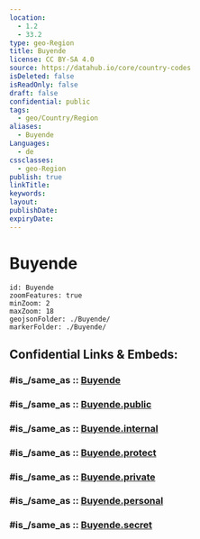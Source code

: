 ```yaml
---
location:
  - 1.2
  - 33.2
type: geo-Region
title: Buyende
license: CC BY-SA 4.0
source: https://datahub.io/core/country-codes
isDeleted: false
isReadOnly: false
draft: false
confidential: public
tags:
  - geo/Country/Region
aliases:
  - Buyende
Languages:
  - de
cssclasses:
  - geo-Region
publish: true
linkTitle:
keywords:
layout:
publishDate:
expiryDate:
---
```


# Buyende

```leaflet
id: Buyende
zoomFeatures: true 
minZoom: 2 
maxZoom: 18
geojsonFolder: ./Buyende/
markerFolder: ./Buyende/
```


## Confidential Links & Embeds: 

### #is_/same_as :: [Buyende](/_Standards/Earth/Continent/Africa/Africa~Central/Uganda/regions~Uganda/Uganda~East/Buyende.md) 

### #is_/same_as :: [Buyende.public](/_public/Earth/Continent/Africa/Africa~Central/Uganda/regions~Uganda/Uganda~East/Buyende.public.md) 

### #is_/same_as :: [Buyende.internal](/_internal/Earth/Continent/Africa/Africa~Central/Uganda/regions~Uganda/Uganda~East/Buyende.internal.md) 

### #is_/same_as :: [Buyende.protect](/_protect/Earth/Continent/Africa/Africa~Central/Uganda/regions~Uganda/Uganda~East/Buyende.protect.md) 

### #is_/same_as :: [Buyende.private](/_private/Earth/Continent/Africa/Africa~Central/Uganda/regions~Uganda/Uganda~East/Buyende.private.md) 

### #is_/same_as :: [Buyende.personal](/_personal/Earth/Continent/Africa/Africa~Central/Uganda/regions~Uganda/Uganda~East/Buyende.personal.md) 

### #is_/same_as :: [Buyende.secret](/_secret/Earth/Continent/Africa/Africa~Central/Uganda/regions~Uganda/Uganda~East/Buyende.secret.md)

